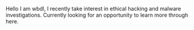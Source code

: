 Hello I am wbdl, I recently take interest in ethical hacking and malware investigations. Currently looking for an opportunity to learn more through here. 

